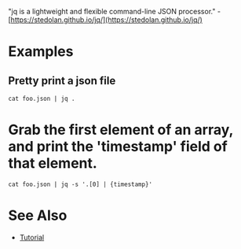 "jq is a lightweight and flexible command-line JSON processor." - [https://stedolan.github.io/jq/](https://stedolan.github.io/jq/)

# Examples
## Pretty print a json file

```
cat foo.json | jq .
```

# Grab the first element of an array, and print the 'timestamp' field of that element.

```
cat foo.json | jq -s '.[0] | {timestamp}'
```

# See Also
- [Tutorial](https://stedolan.github.io/jq/tutorial/)
